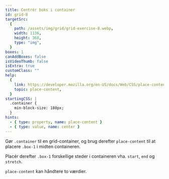 ```yaml
---
title: Centrér boks i container
id: grid-8
targetSrc:
  {
    path: /assets/img/grid/grid-exercise-8.webp,
    width: 1136,
    height: 368,
    type: "img",
  }
boxes: 1
canAddBoxes: false
isVideoThumb: false
isExtra: true
customClass: ""
help:
  {
    link: https://developer.mozilla.org/en-US/docs/Web/CSS/place-content,
    topic: place-content,
  }
startingCSS: |
  .container {
    min-block-size: 180px;
  }
hints:
  - { type: property, name: place-content }
  - { type: value, name: center }
---
```


Gør <code class="token selector">.container</code> til en grid-container, og brug derefter `place-content` til at placere <code class="token selector">.box-1</code> i midten containeren.

Placér derefter <code class="token selector">.box-1</code> forskellige steder i containeren vha. <code data-type="value">start</code>, <code data-type="value">end</code> og <code data-type="value">stretch</code>.

`place-content` kan håndtere to værdier.
